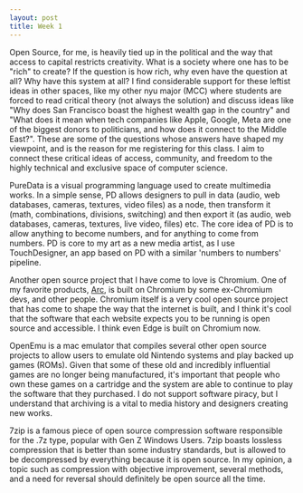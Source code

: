 ```yaml
---
layout: post
title: Week 1
---
```


Open Source, for me, is heavily tied up in the political and the way that access to capital restricts creativity. What is a society where one has to be "rich" to create? If the question is how rich, why even have the question at all? Why have this system at all? I find considerable support for these leftist ideas in other spaces, like my other nyu major (MCC) where students are forced to read critical theory (not always the solution) and discuss ideas like "Why does San Francisco boast the highest wealth gap in the country" and "What does it mean when tech companies like Apple, Google, Meta are one of the biggest donors to politicians, and how does it connect to the Middle East?". These are some of the questions whose answers have shaped my viewpoint, and is the reason for me registering for this class. I aim to connect these critical ideas of access, community, and freedom to the highly technical and exclusive space of computer science.

<!--more-->
PureData is a visual programming language used to create multimedia works. In a simple sense, PD allows designers to pull in data (audio, web databases, cameras, textures, video files) as a node, then transform it (math, combinations, divisions, switching) and then export it (as audio, web databases, cameras, textures, live video, files) etc. The core idea of PD is to allow anything to become numbers, and for anything to come from numbers. PD is core to my art as a new media artist, as I use TouchDesigner, an app based on PD with a similar 'numbers to numbers' pipeline.

Another open source project that I have come to love is Chromium. One of my favorite products, [Arc](www.arc.net), is built on Chromium by some ex-Chromium devs, and other people. Chromium itself is a very cool open source project that has come to shape the way that the internet is built, and I think it's cool that the software that each website expects you to be running is open source and accessible. I think even Edge is built on Chromium now. 

OpenEmu is a mac emulator that compiles several other open source projects to allow users to emulate old Nintendo systems and play backed up games (ROMs). Given that some of these old and incredibly influential games are no longer being manufactured, it's important that people who own these games on a cartridge and the system are able to continue to play the software that they purchased. I do not support software piracy, but I understand that archiving is a vital to media history and designers creating new works.

7zip is a famous piece of open source compression software responsible for the .7z type, popular with Gen Z Windows Users. 7zip boasts lossless compression that is better than some industry standards, but is allowed to be decompressed by everything because it is open source. In my opinion, a topic such as compression with objective improvement, several methods, and a need for reversal should definitely be open source all the time. 